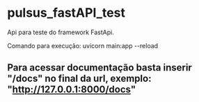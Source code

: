 # pulsus_fastAPI_test

Api para teste do framework FastApi.

Comando para execução:
  uvicorn main:app --reload

## Para acessar documentação basta inserir "/docs" no final da url, exemplo: "http://127.0.0.1:8000/docs"
